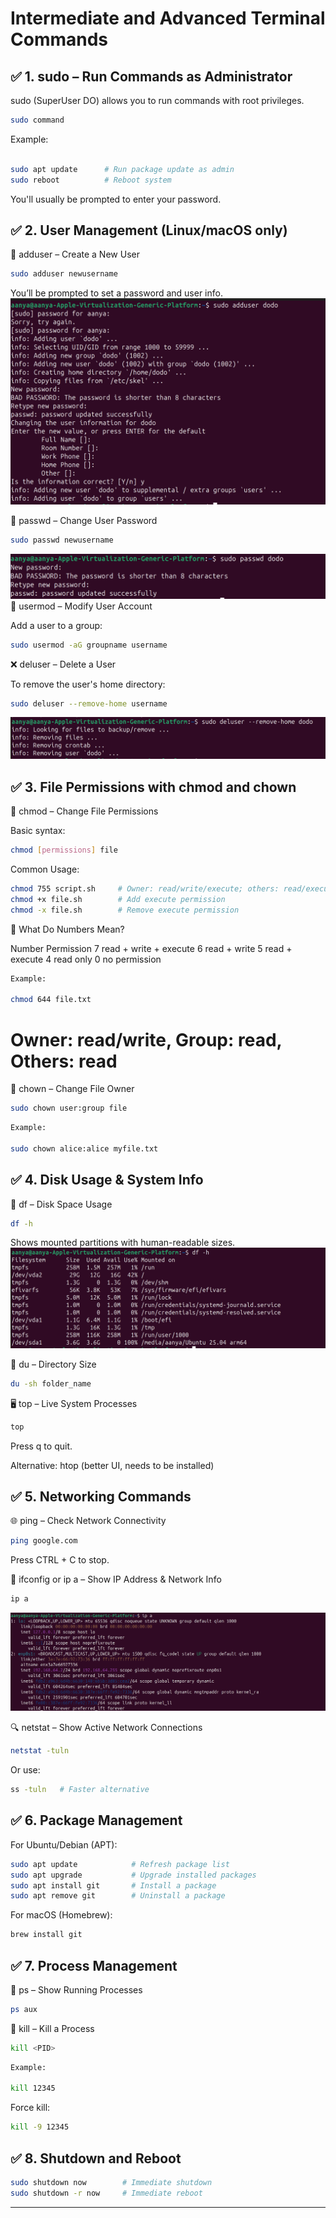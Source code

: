 # Intermediate and Advanced Terminal Commands
## ✅ 1. sudo – Run Commands as Administrator

sudo (SuperUser DO) allows you to run commands with root privileges.
```bash
sudo command
```
Example:
```bash

sudo apt update      # Run package update as admin
sudo reboot          # Reboot system
```
You'll usually be prompted to enter your password.


## ✅ 2. User Management (Linux/macOS only)

👤 adduser – Create a New User
```bash
sudo adduser newusername
```
You’ll be prompted to set a password and user info.
![alttext](./adduser.png)

🔑 passwd – Change User Password
```bash
sudo passwd newusername
```
![alttext](./psswd.png)
👥 usermod – Modify User Account

Add a user to a group:
```bash
sudo usermod -aG groupname username
```

❌ deluser – Delete a User

To remove the user's home directory:
```bash
sudo deluser --remove-home username
```
![alttext](./deluser-1.png)

## ✅ 3. File Permissions with chmod and chown

🔐 chmod – Change File Permissions

Basic syntax:
```bash
chmod [permissions] file
```
Common Usage:
```bash
chmod 755 script.sh     # Owner: read/write/execute; others: read/execute
chmod +x file.sh        # Add execute permission
chmod -x file.sh        # Remove execute permission
```
🔢 What Do Numbers Mean?

Number	Permission
7	read + write + execute
6	read + write
5	read + execute
4	read only
0	no permission
```bash
Example:

chmod 644 file.txt
```
# Owner: read/write, Group: read, Others: read
👑 chown – Change File Owner
```bash
sudo chown user:group file
```
```bash
Example:

sudo chown alice:alice myfile.txt
```


## ✅ 4. Disk Usage & System Info

💽 df – Disk Space Usage
```bash
df -h
```
Shows mounted partitions with human-readable sizes.
![alttext](./df-h.png)

📁 du – Directory Size
```bash
du -sh folder_name
```
🖥️ top – Live System Processes
```bash
top
```
Press q to quit.

Alternative: htop (better UI, needs to be installed)


## ✅ 5. Networking Commands

🌐 ping – Check Network Connectivity
```bash
ping google.com
```
Press CTRL + C to stop.

📶 ifconfig or ip a – Show IP Address & Network Info
```bash
ip a
```
![alttext](./ip_a.png)

🔍 netstat – Show Active Network Connections
```bash
netstat -tuln
```
Or use:
```bash
ss -tuln   # Faster alternative
```


## ✅ 6. Package Management

For Ubuntu/Debian (APT):
```bash
sudo apt update            # Refresh package list
sudo apt upgrade           # Upgrade installed packages
sudo apt install git       # Install a package
sudo apt remove git        # Uninstall a package
```
For macOS (Homebrew):
```bash
brew install git

```


## ✅ 7. Process Management

🔎 ps – Show Running Processes
```bash
ps aux
```
🔫 kill – Kill a Process
```bash
kill <PID>
```
```bash
Example:

kill 12345
```
Force kill:
```bash
kill -9 12345
```

## ✅ 8. Shutdown and Reboot
```bash
sudo shutdown now        # Immediate shutdown
sudo shutdown -r now     # Immediate reboot
```
***